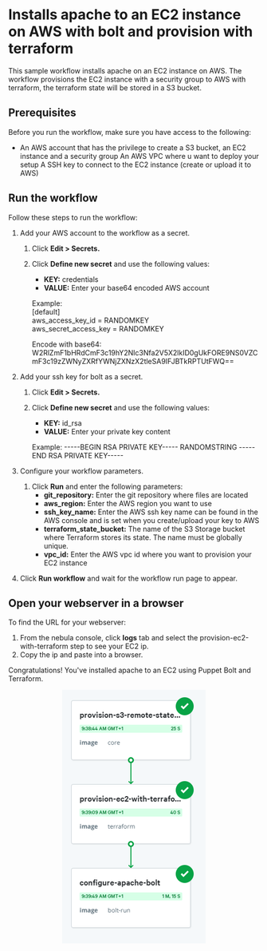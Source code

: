 # Installs apache to an EC2 instance on AWS with bolt and provision with terraform

This sample workflow installs apache on an EC2 instance on AWS. The workflow provisions the EC2 instance with a security group to AWS with terraform, the terraform state will be stored in a S3 bucket.

## Prerequisites
Before you run the workflow, make sure you have access to the following:
- An AWS account that has the privilege to create a S3 bucket, an EC2 instance and a security group
An AWS VPC where u want to deploy your setup
A SSH key to connect to the EC2 instance (create or upload it to AWS)


## Run the workflow
Follow these steps to run the workflow:
1. Add your AWS account to the workflow as a secret.
   1. Click **Edit > Secrets.**
   2. Click **Define new secret** and use the following values:
      - **KEY:** credentials
      - **VALUE:** Enter your base64 encoded AWS account
      
      Example:  
      [default]  
      aws_access_key_id = RANDOMKEY  
      aws_secret_access_key = RANDOMKEY  
      
      Encode with base64:
      W2RlZmF1bHRdCmF3c19hY2Nlc3Nfa2V5X2lkID0gUkFORE9NS0VZCmF3c19zZWNyZXRfYWNjZXNzX2tleSA9IFJBTkRPTUtFWQ==

2. Add your ssh key for bolt as a secret.
   1. Click **Edit > Secrets.**
   2. Click **Define new secret** and use the following values:
      - **KEY:** id_rsa
      - **VALUE:** Enter your private key content
      
      Example:
      -----BEGIN RSA PRIVATE KEY-----
      RANDOMSTRING
      -----END RSA PRIVATE KEY-----

3. Configure your workflow parameters.
   1. Click **Run** and enter the following parameters:
      - **git_repository:** Enter the git repository where files are located
      - **aws_region:** Enter the AWS region you want to use
      - **ssh_key_name:** Enter the AWS ssh key name can be found in the AWS console and is set when you create/upload your key to AWS
      - **terraform_state_bucket:** The name of the S3 Storage bucket where Terraform stores its state. The name must be globally unique.
      - **vpc_id:** Enter the AWS vpc id where you want to provision your EC2 instance
    
4. Click **Run workflow** and wait for the workflow run page to appear.

## Open your webserver in a browser
To find the URL for your webserver:
1. From the nebula console, click **logs** tab and select the provision-ec2-with-terraform step to see your EC2 ip.
2. Copy the ip and paste into a browser.

Congratulations! You've installed apache to an EC2 using Puppet Bolt and Terraform.

<p align="center"><img src="./ec2-provision-and-configure-webserver.png" /></p>
